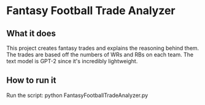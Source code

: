 # Fantasy Football Trade Analyzer

## What it does
This project creates fantasy trades and explains the reasoning behind them. The trades are based off the numbers of WRs and RBs on each team. The text model is GPT-2 since it's incredibly lightweight.

## How to run it
Run the script: 
python FantasyFootballTradeAnalyzer.py
